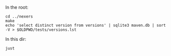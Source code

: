 In the root:
```
cd ../nexers
make
echo 'select distinct version from versions' | sqlite3 maven.db | sort -V > $OLDPWD/tests/versions.lst
```

In this dir:
```
just
```

